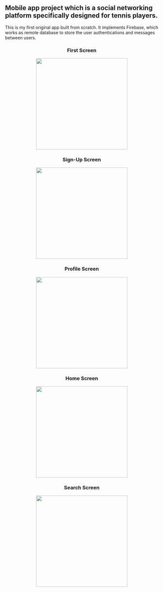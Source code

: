 ## Mobile app project which is a social networking platform specifically designed for tennis players.

This is my first original app built from scratch. It implements Firebase, which works as remote database to store the user authentications and messages between users.


<h3 align="center">First Screen</h3>
<div align="center">
<img src="https://i.imgur.com/mHt2P7n.png" width=300px/>
  
<br/>

<h3 align="center">Sign-Up Screen</h3>
<img src="https://i.imgur.com/dEXqgR9.png" width=300px/>

<br/>

<h3 align="center">Profile Screen</h3>
<img src="https://i.imgur.com/IcOPR70.png" width=300px/>

<br/>

<h3 align="center">Home Screen</h3>
<img src="https://i.imgur.com/LbKSBRc.png" width=300px/>

<br/>

<h3 align="center">Search Screen</h3>
<img src="https://i.imgur.com/GgS6uym.png" width=300px/>

</div>

